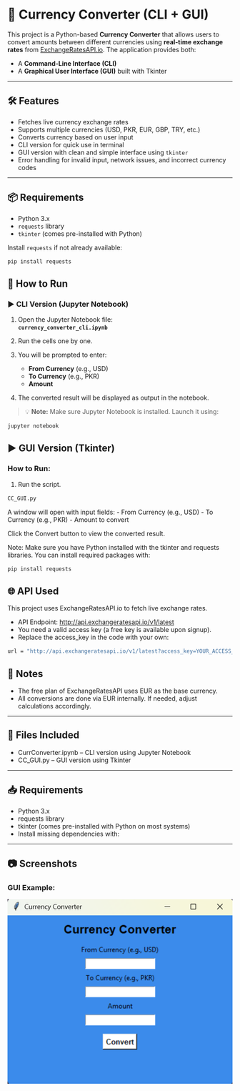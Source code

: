 # 💱 Currency Converter (CLI + GUI)

This project is a Python-based **Currency Converter** that allows users to convert amounts between different currencies using **real-time exchange rates** from [ExchangeRatesAPI.io](https://exchangeratesapi.io). The application provides both:

- A **Command-Line Interface (CLI)**
- A **Graphical User Interface (GUI)** built with Tkinter

---

## 🛠 Features

- Fetches live currency exchange rates
- Supports multiple currencies (USD, PKR, EUR, GBP, TRY, etc.)
- Converts currency based on user input
- CLI version for quick use in terminal
- GUI version with clean and simple interface using `tkinter`
- Error handling for invalid input, network issues, and incorrect currency codes

---

## 📦 Requirements

- Python 3.x
- `requests` library
- `tkinter` (comes pre-installed with Python)

Install `requests` if not already available:

```bash
pip install requests

```

## 🧪 How to Run

### ▶ CLI Version (Jupyter Notebook)

1. Open the Jupyter Notebook file:  
   **`currency_converter_cli.ipynb`**

2. Run the cells one by one.

3. You will be prompted to enter:
   - **From Currency** (e.g., USD)
   - **To Currency** (e.g., PKR)
   - **Amount**

4. The converted result will be displayed as output in the notebook.

> 💡 **Note:** Make sure Jupyter Notebook is installed. Launch it using:

```bash
jupyter notebook

```
## ▶ GUI Version (Tkinter)

### How to Run:

1. Run the script.
   
```bash
CC_GUI.py

```

A window will open with input fields:
    - From Currency (e.g., USD)
    - To Currency (e.g., PKR)
    - Amount to convert

Click the Convert button to view the converted result.

Note: Make sure you have Python installed with the tkinter and requests libraries.
You can install required packages with:

```bash
pip install requests

```

## 🌐 API Used

This project uses ExchangeRatesAPI.io to fetch live exchange rates.

- API Endpoint:
    http://api.exchangeratesapi.io/v1/latest
- You need a valid access key (a free key is available upon signup).
- Replace the access_key in the code with your own:

```bash
url = "http://api.exchangeratesapi.io/v1/latest?access_key=YOUR_ACCESS_KEY"

```

## 📌 Notes

- The free plan of ExchangeRatesAPI uses EUR as the base currency.
- All conversions are done via EUR internally. If needed, adjust calculations accordingly.

---

## 📄 Files Included

- CurrConverter.ipynb – CLI version using Jupyter Notebook
- CC_GUI.py – GUI version using Tkinter

---

## 📥 Requirements

- Python 3.x
- requests library
- tkinter (comes pre-installed with Python on most systems)
- Install missing dependencies with:

---

## 📷 Screenshots

### GUI Example:

![GUI Screenshot](screenshot.png)

<!-- Make sure the screenshot file is named 'screenshot.png' and located in the same directory as this README. -->













